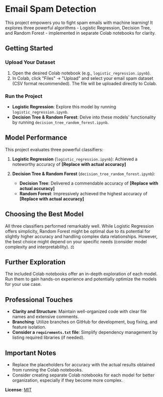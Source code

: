 # Email Spam Detection

This project empowers you to fight spam emails with machine learning! It explores three powerful algorithms - Logistic Regression, Decision Tree, and Random Forest - implemented in separate Colab notebooks for clarity.

## Getting Started

### Upload Your Dataset

1. Open the desired Colab notebook (e.g., `logistic_regression.ipynb`).
2. In Colab, click "Files" -> "Upload" and select your email spam dataset (CSV format recommended). The file will be uploaded directly to Colab.

### Run the Project

- **Logistic Regression**: Explore this model by running `logistic_regression.ipynb`.
- **Decision Tree & Random Forest**: Delve into these models' functionality by running `decision_tree_random_forest.ipynb`.

## Model Performance

This project evaluates three powerful classifiers:

1. **Logistic Regression** (`logistic_regression.ipynb`): Achieved a noteworthy accuracy of **[Replace with actual accuracy]**

2. **Decision Tree & Random Forest** (`decision_tree_random_forest.ipynb`):
    - **Decision Tree**: Delivered a commendable accuracy of **[Replace with actual accuracy]**
    - **Random Forest**: Impressively achieved the highest accuracy of **[Replace with actual accuracy]**

## Choosing the Best Model

All three classifiers performed remarkably well. While Logistic Regression offers simplicity, Random Forest might be optimal due to its potential for slightly higher accuracy and handling complex data relationships. However, the best choice might depend on your specific needs (consider model complexity and interpretability). ⚖️

## Further Exploration

The included Colab notebooks offer an in-depth exploration of each model. Run them to gain hands-on experience and potentially optimize the models for your use case.

## Professional Touches

- **Clarity and Structure**: Maintain well-organized code with clear file names and extensive comments.
- **Branching**: Utilize branches on GitHub for development, bug fixing, and feature isolation.
- **Consider a `requirements.txt` file**: Simplify dependency management by listing required libraries (if needed).

## Important Notes

- Replace the placeholders for accuracy with the actual results obtained from running the Colab notebooks.
- Consider creating separate Colab notebooks for each model for better organization, especially if they become more complex. ️




**License**: [MIT](LICENSE)
